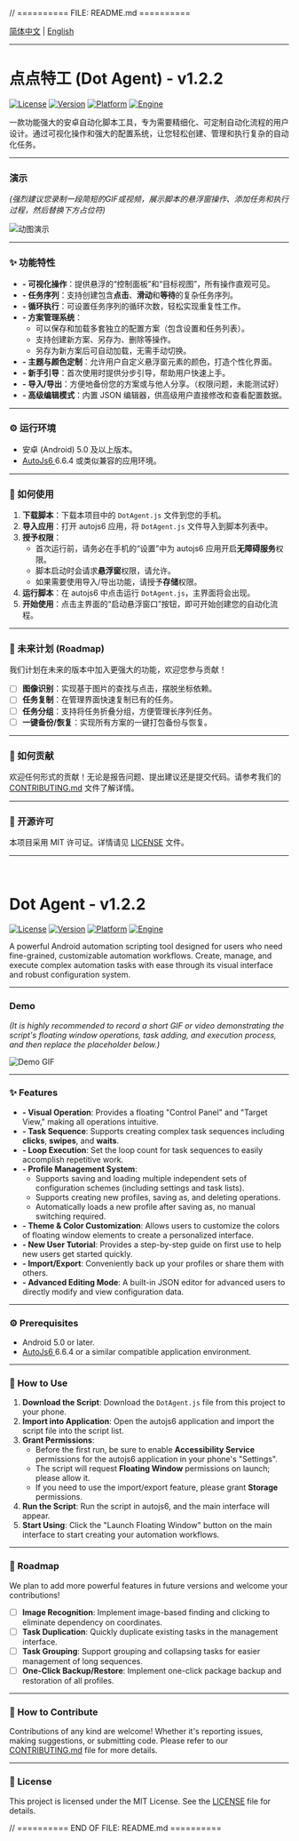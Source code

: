 // ========== FILE: README.md ==========

[简体中文](#-点点特工-dot-agent---v122) | [English](#-dot-agent---v122)

---

#  点点特工 (Dot Agent) - v1.2.2

[![License](https://img.shields.io/badge/license-MIT-blue.svg)](LICENSE)
[![Version](https://img.shields.io/badge/version-v1.2.2-brightgreen.svg)]()
[![Platform](https://img.shields.io/badge/platform-Android-lightgrey.svg)]()
[![Engine](https://img.shields.io/badge/engine-autojs6-orange.svg)]()

一款功能强大的安卓自动化脚本工具，专为需要精细化、可定制自动化流程的用户设计。通过可视化操作和强大的配置系统，让您轻松创建、管理和执行复杂的自动化任务。

---

### 演示

*(强烈建议您录制一段简短的GIF或视频，展示脚本的悬浮窗操作、添加任务和执行过程，然后替换下方占位符)*

![动图演示](images/demo.gif)

---

### ✨ 功能特性

* **- 可视化操作**：提供悬浮的“控制面板”和“目标视图”，所有操作直观可见。
* **- 任务序列**：支持创建包含**点击**、**滑动**和**等待**的复杂任务序列。
* **- 循环执行**：可设置任务序列的循环次数，轻松实现重复性工作。
* **- 方案管理系统**：
    * 可以保存和加载多套独立的配置方案（包含设置和任务列表）。
    * 支持创建新方案、另存为、删除等操作。
    * 另存为新方案后可自动加载，无需手动切换。
* **- 主题与颜色定制**：允许用户自定义悬浮窗元素的颜色，打造个性化界面。
* **- 新手引导**：首次使用时提供分步引导，帮助用户快速上手。
* **- 导入/导出**：方便地备份您的方案或与他人分享。（权限问题，未能测试好）
* **- 高级编辑模式**：内置 JSON 编辑器，供高级用户直接修改和查看配置数据。

---

### ⚙️ 运行环境

* 安卓 (Android) 5.0 及以上版本。
* [AutoJs6 ](https://github.com/SuperMonster003/AutoJs6) 6.6.4 或类似兼容的应用环境。

---

### 🚀 如何使用

1.  **下载脚本**：下载本项目中的 `DotAgent.js` 文件到您的手机。
2.  **导入应用**：打开 autojs6 应用，将 `DotAgent.js` 文件导入到脚本列表中。
3.  **授予权限**：
    * 首次运行前，请务必在手机的“设置”中为 autojs6 应用开启**无障碍服务**权限。
    * 脚本启动时会请求**悬浮窗**权限，请允许。
    * 如果需要使用导入/导出功能，请授予**存储**权限。
4.  **运行脚本**：在 autojs6 中点击运行 `DotAgent.js`，主界面将会出现。
5.  **开始使用**：点击主界面的“启动悬浮窗口”按钮，即可开始创建您的自动化流程。

---

### 📖 未来计划 (Roadmap)

我们计划在未来的版本中加入更强大的功能，欢迎您参与贡献！

-   [ ] **图像识别**：实现基于图片的查找与点击，摆脱坐标依赖。
-   [ ] **任务复制**：在管理界面快速复制已有的任务。
-   [ ] **任务分组**：支持将任务折叠分组，方便管理长序列任务。
-   [ ] **一键备份/恢复**：实现所有方案的一键打包备份与恢复。

---

### 🤝 如何贡献

欢迎任何形式的贡献！无论是报告问题、提出建议还是提交代码。请参考我们的 [CONTRIBUTING.md](CONTRIBUTING.md) 文件了解详情。

---

### 📄 开源许可

本项目采用 MIT 许可证。详情请见 [LICENSE](LICENSE) 文件。

---
<br>

# Dot Agent - v1.2.2

[![License](https://img.shields.io/badge/license-MIT-blue.svg)](LICENSE)
[![Version](https://img.shields.io/badge/version-v1.2.2-brightgreen.svg)]()
[![Platform](https://img.shields.io/badge/platform-Android-lightgrey.svg)]()
[![Engine](https://img.shields.io/badge/engine-autojs6-orange.svg)]()

A powerful Android automation scripting tool designed for users who need fine-grained, customizable automation workflows. Create, manage, and execute complex automation tasks with ease through its visual interface and robust configuration system.

---

### Demo

*(It is highly recommended to record a short GIF or video demonstrating the script's floating window operations, task adding, and execution process, and then replace the placeholder below.)*

![Demo GIF](images/demo.gif)

---

### ✨ Features

* **- Visual Operation**: Provides a floating "Control Panel" and "Target View," making all operations intuitive.
* **- Task Sequence**: Supports creating complex task sequences including **clicks**, **swipes**, and **waits**.
* **- Loop Execution**: Set the loop count for task sequences to easily accomplish repetitive work.
* **- Profile Management System**:
    * Supports saving and loading multiple independent sets of configuration schemes (including settings and task lists).
    * Supports creating new profiles, saving as, and deleting operations.
    * Automatically loads a new profile after saving as, no manual switching required.
* **- Theme & Color Customization**: Allows users to customize the colors of floating window elements to create a personalized interface.
* **- New User Tutorial**: Provides a step-by-step guide on first use to help new users get started quickly.
* **- Import/Export**: Conveniently back up your profiles or share them with others.
* **- Advanced Editing Mode**: A built-in JSON editor for advanced users to directly modify and view configuration data.

---

### ⚙️ Prerequisites

* Android 5.0 or later.
* [AutoJs6 ](https://github.com/SuperMonster003/AutoJs6) 6.6.4 or a similar compatible application environment.

---

### 🚀 How to Use

1.  **Download the Script**: Download the `DotAgent.js` file from this project to your phone.
2.  **Import into Application**: Open the autojs6 application and import the script file into the script list.
3.  **Grant Permissions**:
    * Before the first run, be sure to enable **Accessibility Service** permissions for the autojs6 application in your phone's "Settings".
    * The script will request **Floating Window** permissions on launch; please allow it.
    * If you need to use the import/export feature, please grant **Storage** permissions.
4.  **Run the Script**: Run the script in autojs6, and the main interface will appear.
5.  **Start Using**: Click the "Launch Floating Window" button on the main interface to start creating your automation workflows.

---

### 📖 Roadmap

We plan to add more powerful features in future versions and welcome your contributions!

-   [ ] **Image Recognition**: Implement image-based finding and clicking to eliminate dependency on coordinates.
-   [ ] **Task Duplication**: Quickly duplicate existing tasks in the management interface.
-   [ ] **Task Grouping**: Support grouping and collapsing tasks for easier management of long sequences.
-   [ ] **One-Click Backup/Restore**: Implement one-click package backup and restoration of all profiles.

---

### 🤝 How to Contribute

Contributions of any kind are welcome! Whether it's reporting issues, making suggestions, or submitting code. Please refer to our [CONTRIBUTING.md](CONTRIBUTING.md) file for more details.

---

### 📄 License

This project is licensed under the MIT License. See the [LICENSE](LICENSE) file for details.

// ========== END OF FILE: README.md ==========


